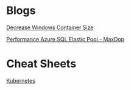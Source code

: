 # Blogs

[Decrease Windows Container Size](Blogs/WindowsDockerSize/WindowsDockerSize.md)

[Performance Azure SQL Elastic Pool - MaxDop](Blogs/ElasticPoolPerformanceMaxDop/ElasticPoolPerformanceMaxDop.md)

# Cheat Sheets

[Kubernetes](CheatSheets/Kubernetes.md)